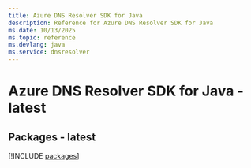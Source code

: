 ```yaml
---
title: Azure DNS Resolver SDK for Java
description: Reference for Azure DNS Resolver SDK for Java
ms.date: 10/13/2025
ms.topic: reference
ms.devlang: java
ms.service: dnsresolver
---
```

# Azure DNS Resolver SDK for Java - latest
## Packages - latest
[!INCLUDE [packages](dns-resolver-index.md)]